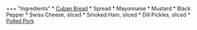 === "Ingredients"
    * [Cuban Bread](../breads/cuban-bread.md)
    * Spread
        * Mayonnaise
        * Mustard
        * Black Pepper
    * Swiss Cheese, sliced
    * Smoked Ham, sliced
    * Dill Pickles, sliced
    * [Pulled Pork](../../references/techniques/pulled-pork.md)

[^1]:
    Inspired by [Chef John](https://foodwishes.blogspot.com/2017/01/the-cuban-sandwich-hold-mojo.html).
